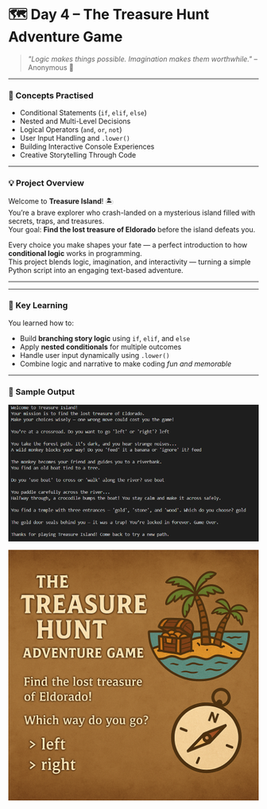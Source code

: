 # 🗺️ Day 4 – The Treasure Hunt Adventure Game

> *"Logic makes things possible. Imagination makes them worthwhile."* – Anonymous 🧭

---



### 🧠 Concepts Practised
- Conditional Statements (`if`, `elif`, `else`)  
- Nested and Multi-Level Decisions  
- Logical Operators (`and`, `or`, `not`)  
- User Input Handling and `.lower()`  
- Building Interactive Console Experiences  
- Creative Storytelling Through Code  

---

### 💡 Project Overview
Welcome to **Treasure Island**! 🏝️  
You’re a brave explorer who crash-landed on a mysterious island filled with secrets, traps, and treasures.  
Your goal: **Find the lost treasure of Eldorado** before the island defeats you.  

Every choice you make shapes your fate — a perfect introduction to how **conditional logic** works in programming.  
This project blends logic, imagination, and interactivity — turning a simple Python script into an engaging text-based adventure.

---

---

### 🧠 Key Learning
You learned how to:
- Build **branching story logic** using `if`, `elif`, and `else`  
- Apply **nested conditionals** for multiple outcomes  
- Handle user input dynamically using `.lower()`  
- Combine logic and narrative to make coding *fun and memorable*  

---

### 🧩 Sample Output
![Treasure Hunt Output](https://raw.githubusercontent.com/hnnthecore/100DaysOfPythonMastery/refs/heads/main/assets/day4_output.png)

![Treasure Hunt](https://raw.githubusercontent.com/hnnthecore/100DaysOfPythonMastery/refs/heads/main/assets/treasure_hunt.png)


